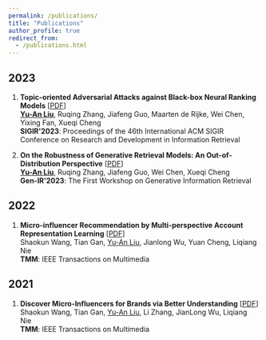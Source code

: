 ```yaml
---
permalink: /publications/
title: "Publications"
author_profile: true
redirect_from: 
  - /publications.html
---
```


2023
------
1. **Topic-oriented Adversarial Attacks against Black-box Neural Ranking Models** 
[[PDF](https://arxiv.org/pdf/2304.14867)] <br>
<ins>**Yu-An Liu**</ins>, Ruqing Zhang, Jiafeng Guo, Maarten de Rijke, Wei Chen, Yixing Fan, Xueqi Cheng <br>
**SIGIR'2023**: Proceedings of the 46th International ACM SIGIR Conference on Research and Development in Information Retrieval

2. **On the Robustness of Generative Retrieval Models: An Out-of-Distribution Perspective** 
[[PDF](https://arxiv.org/pdf/2306.12756)] <br>
<ins>**Yu-An Liu**</ins>, Ruqing Zhang, Jiafeng Guo, Wei Chen, Xueqi Cheng <br>
**Gen-IR'2023**: The First Workshop on Generative Information Retrieval

2022
------
1. **Micro-influencer Recommendation by Multi-perspective Account Representation Learning** 
[[PDF](https://github.com/Davion-Liu/davion-liu.github.io/blob/main/papers/Revision-Micro_influencer_Recommendation_by_Multi_perspective_Account_Representation_Learning.pdf)] <br>
Shaokun Wang, Tian Gan, <ins>Yu-An Liu</ins>, Jianlong Wu, Yuan Cheng, Liqiang Nie <br>
**TMM**: IEEE Transactions on Multimedia

2021
------
1. **Discover Micro-Influencers for Brands via Better Understanding** 
[[PDF](https://github.com/Davion-Liu/davion-liu.github.io/blob/main/papers/Revision-Discover%20Micro-influencers%20for%20Brands%20via%20Better%20Understanding.pdf)] <br>
Shaokun Wang, Tian Gan, <ins>Yu-An Liu</ins>, Li Zhang, JianLong Wu, Liqiang Nie <br>
**TMM**: IEEE Transactions on Multimedia
